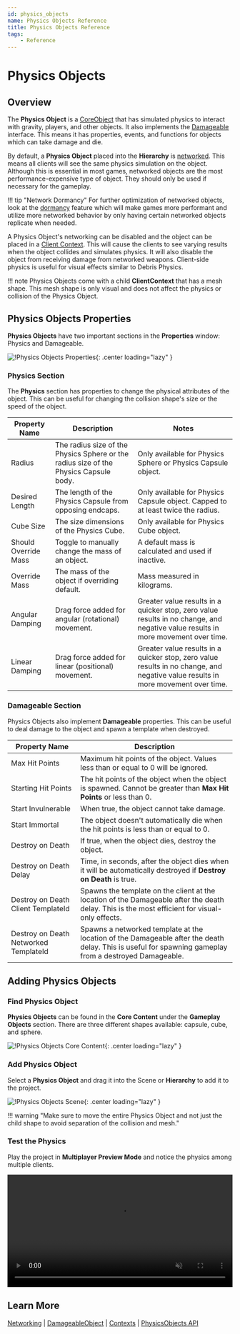 ```yaml
---
id: physics_objects
name: Physics Objects Reference
title: Physics Objects Reference
tags:
    - Reference
---
```


# Physics Objects

## Overview

The **Physics Object** is a [CoreObject](../api/coreobject.md) that has simulated physics to interact with gravity, players, and other objects. It also implements the [Damageable](../api/damageable.md) interface. This means it has properties, events, and functions for objects which can take damage and die.

By default, a **Physics Object** placed into the **Hierarchy** is [networked](../reference/networking.md). This means all clients will see the same physics simulation on the object. Although this is essential in most games, networked objects are the most performance-expensive type of object. They should only be used if necessary for the gameplay.

!!! tip "Network Dormancy"
    For further optimization of networked objects, look at the [dormancy](../tutorials/network_dormancy.md) feature which will make games more performant and utilize more networked behavior by only having certain networked objects replicate when needed.

A Physics Object's networking can be disabled and the object can be placed in a [Client Context](../api/contexts.md). This will cause the clients to see varying results when the object collides and simulates physics. It will also disable the object from receiving damage from networked weapons. Client-side physics is useful for visual effects similar to Debris Physics.

!!! note
    Physics Objects come with a child **ClientContext** that has a mesh shape. This mesh shape is only visual and does not affect the physics or collision of the Physics Object.

## Physics Objects Properties

**Physics Objects** have two important sections in the **Properties** window: Physics and Damageable.

![!Physics Objects Properties](../img/PhysicsObjects/PhysicsObjects_Properties.png){: .center loading="lazy" }

### Physics Section

The **Physics** section has properties to change the physical attributes of the object. This can be useful for changing the collision shape's size or the speed of the object.

| Property Name | Description | Notes |
| --- | --- | --- |
| Radius | The radius size of the Physics Sphere or the radius size of the Physics Capsule body. | Only available for Physics Sphere or Physics Capsule object. |
| Desired Length | The length of the Physics Capsule from opposing endcaps. | Only available for Physics Capsule object. Capped to at least twice the radius. |
| Cube Size | The size dimensions of the Physics Cube. | Only available for Physics Cube object. |
| Should Override Mass | Toggle to manually change the mass of an object. | A default mass is calculated and used if inactive. |
| Override Mass | The mass of the object if overriding default. | Mass measured in kilograms. |
| Angular Damping | Drag force added for angular (rotational) movement. | Greater value results in a quicker stop, zero value results in no change, and negative value results in more movement over time. |
| Linear Damping | Drag force added for linear (positional) movement. | Greater value results in a quicker stop, zero value results in no change, and negative value results in more movement over time. |

### Damageable Section

Physics Objects also implement **Damageable** properties. This can be useful to deal damage to the object and spawn a template when destroyed.

| Property Name | Description |
| ------------- | ----------- |
| Max Hit Points | Maximum hit points of the object. Values less than or equal to 0 will be ignored. |
| Starting Hit Points | The hit points of the object when the object is spawned. Cannot be greater than **Max Hit Points** or less than 0. |
| Start Invulnerable | When true, the object cannot take damage. |
| Start Immortal | The object doesn't automatically die when the hit points is less than or equal to 0. |
| Destroy on Death | If true, when the object dies, destroy the object. |
| Destroy on Death Delay | Time, in seconds, after the object dies when it will be automatically destroyed if **Destroy on Death** is true. |
| Destroy on Death Client TemplateId | Spawns the template on the client at the location of the Damageable after the death delay. This is the most efficient for visual-only effects. |
| Destroy on Death Networked TemplateId | Spawns a networked template at the location of the Damageable after the death delay. This is useful for spawning gameplay from a destroyed Damageable. |

## Adding Physics Objects

### Find Physics Object

**Physics Objects** can be found in the **Core Content** under the **Gameplay Objects** section. There are three different shapes available: capsule, cube, and sphere.

![!Physics Objects Core Content](../img/PhysicsObjects/PhysicsObjects_CoreContent.png){: .center loading="lazy" }

### Add Physics Object

Select a **Physics Object** and drag it into the Scene or **Hierarchy** to add it to the project.

![!Physics Objects Scene](../img/PhysicsObjects/PhysicsObjects_Scene.png){: .center loading="lazy" }

!!! warning "Make sure to move the entire Physics Object and not just the child shape to avoid separation of the collision and mesh."

### Test the Physics

Play the project in **Multiplayer Preview Mode** and notice the physics among multiple clients.

<div class="mt-video" style="width:100%">
    <video autoplay muted playsinline controls loop class="center" style="width:100%">
        <source src="/img/PhysicsObjects/PhysicsObjects_Test.mp4" type="video/mp4" />
    </video>
</div>

## Learn More

[Networking](../reference/networking.md) | [DamageableObject](../api/damageableobject.md) | [Contexts](../api/contexts.md) | [PhysicsObjects API](./api/physicsobject.md)
